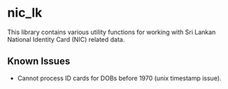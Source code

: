 # nic_lk

This library contains various utility functions for working with Sri Lankan National Identity Card (NIC) related data.

## Known Issues 

* Cannot process ID cards for DOBs before 1970 (unix timestamp issue).